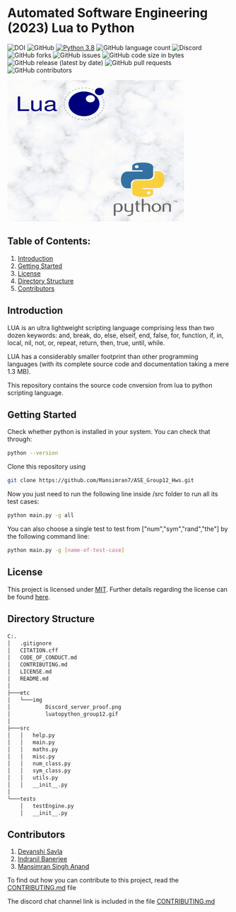 # Automated Software Engineering (2023) Lua to Python
![DOI](https://zenodo.org/badge/589421644.svg)
![GitHub](https://img.shields.io/github/license/Mansimran7/ASE_Group12_Hws)
[![Python 3.8](https://img.shields.io/badge/python-3.8-blue.svg)](https://www.python.org/downloads/release/python-3100/)
![GitHub language count](https://img.shields.io/github/languages/count/Mansimran7/ASE_Group12_Hws)
![Discord](https://img.shields.io/discord/1065117667415044118)
![GitHub forks](https://img.shields.io/github/forks/Mansimran7/ASE_Group12_Hws?style=social)
![GitHub issues](https://img.shields.io/github/issues/Mansimran7/ASE_Group12_Hws)
![GitHub code size in bytes](https://img.shields.io/github/languages/code-size/Mansimran7/ASE_Group12_Hws)
![GitHub release (latest by date)](https://img.shields.io/github/v/release/Mansimran7/ASE_Group12_Hws)
![GitHub pull requests](https://img.shields.io/github/issues-pr/Mansimran7/ASE_Group12_Hws)
![GitHub contributors](https://img.shields.io/github/contributors/Mansimran7/ASE_Group12_Hws)

<img src="https://github.com/Mansimran7/ASE_Group12_Hws/blob/main/etc/img/luatopython_group12.gif" width="400" height="320"/>

## Table of Contents:
1. [Introduction](#introduction)
2. [Getting Started](#getting-started)
3. [License](#license)
4. [Directory Structure](#directory-structure)
5. [Contributors](#contributors)

## Introduction
LUA is an ultra lightweight scripting language comprising less than two dozen keywords: and, break, do, else, elseif, end, false, for, function, if, in, local, nil, not, or, repeat, return, then, true, until, while.

LUA has a considerably smaller footprint than other programming languages (with its complete source code and documentation taking a mere 1.3 MB).

This repository contains the source code cnversion from lua to python scripting language.

## Getting Started
Check whether python is installed in your system. You can check that through:
```bash
python --version
```

Clone this repository using

```bash
git clone https://github.com/Mansimran7/ASE_Group12_Hws.git
```

Now you just need to run the following line inside /src folder to run all its test cases:
```bash
python main.py -g all
```
You can also choose a single test to test from ["num","sym","rand","the"] by the following command line:
```bash
python main.py -g [name-of-test-case]
```

## License
This project is licensed under [MIT](https://mit-license.org/).
Further details regarding the license can be found [here](https://github.com/Mansimran7/ASE_Group12_Hws/blob/main/LICENSE.md).

## Directory Structure
    C:.
    │   .gitignore
    │   CITATION.cff
    │   CODE_OF_CONDUCT.md
    │   CONTRIBUTING.md
    │   LICENSE.md
    │   README.md
    │
    ├───etc
    │   └───img
    │           Discord_server_proof.png
    │           luatopython_group12.gif
    │
    ├───src
    │   │   help.py
    │   │   main.py
    │   │   maths.py
    │   │   misc.py
    │   │   num_class.py
    │   │   sym_class.py
    │   │   utils.py
    │   │   __init__.py
    │
    └───tests
        │   testEngine.py
        │   __init__.py
 
## Contributors
1. [Devanshi Savla](https://github.com/devanshi39)
2. [Indranil Banerjee](https://github.com/indranil1)
3. [Mansimran Singh Anand](https://github.com/Mansimran7)

To find out how you can contribute to this project, read the [CONTRIBUTING.md](https://github.com/Mansimran7/ASE_Group12_Hws/blob/main/CONTRIBUTING.md) file

The discord chat channel link is included in the file [CONTRIBUTING.md](https://github.com/Mansimran7/ASE_Group12_Hws/blob/main/CONTRIBUTING.md)

